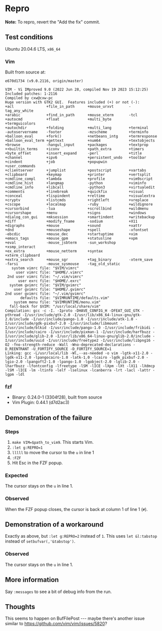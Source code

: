 # Repro

**Note:** To repro, revert the "Add the fix" commit.

## Test conditions

Ubuntu 20.04.6 LTS, `x86_64`

### Vim

Built from source at:
```
e670d1734 (v9.0.2116, origin/master)
```

```
VIM - Vi IMproved 9.0 (2022 Jun 28, compiled Nov 19 2023 15:12:25)
Included patches: 1-2116
Compiled by cxw@cxw-pc
Huge version with GTK2 GUI.  Features included (+) or not (-):
+acl               +file_in_path      +mouse_urxvt       -tag_any_white
+arabic            +find_in_path      +mouse_xterm       -tcl
+autocmd           +float             +multi_byte        +termguicolors
+autochdir         +folding           +multi_lang        +terminal
-autoservername    -footer            -mzscheme          +terminfo
+balloon_eval      +fork()            +netbeans_intg     +termresponse
+balloon_eval_term +gettext           +num64             +textobjects
+browse            -hangul_input      +packages          +textprop
++builtin_terms    +iconv             +path_extra        +timers
+byte_offset       +insert_expand     -perl              +title
+channel           +ipv6              +persistent_undo   +toolbar
+cindent           +job               +popupwin          +user_commands
+clientserver      +jumplist          +postscript        +vartabs
+clipboard         +keymap            +printer           +vertsplit
+cmdline_compl     +lambda            +profile           +vim9script
+cmdline_hist      +langmap           -python            +viminfo
+cmdline_info      +libcall           -python3           +virtualedit
+comments          +linebreak         +quickfix          +visual
+conceal           +lispindent        +reltime           +visualextra
+cryptv            +listcmds          +rightleft         +vreplace
+cscope            +localmap          -ruby              +wildignore
+cursorbind        -lua               +scrollbind        +wildmenu
+cursorshape       +menu              +signs             +windows
+dialog_con_gui    +mksession         +smartindent       +writebackup
+diff              +modify_fname      -sodium            +X11
+digraphs          +mouse             +sound             +xattr
+dnd               +mouseshape        +spell             -xfontset
-ebcdic            +mouse_dec         +startuptime       +xim
+emacs_tags        +mouse_gpm         +statusline        +xpm
+eval              -mouse_jsbterm     -sun_workshop      +xsmp_interact
+ex_extra          +mouse_netterm     +syntax            +xterm_clipboard
+extra_search      +mouse_sgr         +tag_binary        -xterm_save
-farsi             -mouse_sysmouse    -tag_old_static
   system vimrc file: "$VIM/vimrc"
     user vimrc file: "$HOME/.vimrc"
 2nd user vimrc file: "~/.vim/vimrc"
      user exrc file: "$HOME/.exrc"
  system gvimrc file: "$VIM/gvimrc"
    user gvimrc file: "$HOME/.gvimrc"
2nd user gvimrc file: "~/.vim/gvimrc"
       defaults file: "$VIMRUNTIME/defaults.vim"
    system menu file: "$VIMRUNTIME/menu.vim"
  fall-back for $VIM: "/usr/local/share/vim"
Compilation: gcc -c -I. -Iproto -DHAVE_CONFIG_H -DFEAT_GUI_GTK -pthread -I/usr/include/gtk-2.0 -I/usr/lib/x86_64-linux-gnu/gtk-2.0/include -I/usr/include/pango-1.0 -I/usr/include/atk-1.0 -I/usr/include/gdk-pixbuf-2.0 -I/usr/include/libmount -I/usr/include/blkid -I/usr/include/pango-1.0 -I/usr/include/fribidi -I/usr/include/cairo -I/usr/include/pixman-1 -I/usr/include/harfbuzz -I/usr/include/glib-2.0 -I/usr/lib/x86_64-linux-gnu/glib-2.0/include -I/usr/include/uuid -I/usr/include/freetype2 -I/usr/include/libpng16 -O2 -fno-strength-reduce -Wall -Wno-deprecated-declarations -D_REENTRANT -U_FORTIFY_SOURCE -D_FORTIFY_SOURCE=1
Linking: gcc -L/usr/local/lib -Wl,--as-needed -o vim -lgtk-x11-2.0 -lgdk-x11-2.0 -lpangocairo-1.0 -latk-1.0 -lcairo -lgdk_pixbuf-2.0 -lgio-2.0 -lpangoft2-1.0 -lpango-1.0 -lgobject-2.0 -lglib-2.0 -lharfbuzz -lfontconfig -lfreetype -lSM -lICE -lXpm -lXt -lX11 -lXdmcp -lSM -lICE -lm -ltinfo -lelf -lselinux -lcanberra -lrt -lacl -lattr -lgpm -ldl
```

### fzf

- Binary: 0.24.0-1 (3304f28), built from source
- Vim Plugin: 0.44.1 (d7d2ac3)

## Demonstration of the failure

### Steps

1. `make VIM=$path_to_vim9`.  This starts Vim.
2. `:let g:REPRO=1`
3. `lllll` to move the cursor to the `u` in line 1
4. `:FZF`
5. Hit Esc in the FZF popup.

### Expected

The cursor stays on the `u` in line 1.

### Observed

When the FZF popup closes, the cursor is back at column 1 of line 1 (`#`).

## Demonstration of a workaround

Exactly as above, but `:let g:REPRO=2` instead of `1`.  This uses
`let &l:tabstop` instead of `setbufvar(,'&tabstop')`.

### Observed

The cursor stays on the `u` in line 1.

## More information

Say `:messages` to see a bit of debug info from the run.

## Thoughts

This seems to happen on BufFilePost --- maybe there's another issue
similar to <https://github.com/vim/vim/issues/5820>?
